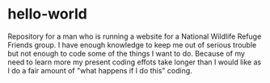 # hello-world
Repository for a man who is running a website for a National Wildlife Refuge Friends group.
I have enough knowledge to keep me out of serious trouble but not enough to code some of the things I want to do.  Because of my need to learn more my present coding effots take longer than I would like as I do a fair amount of "what happens if I do this" coding.

